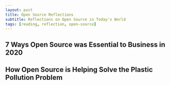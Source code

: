 ```yaml
---
layout: post
title: Open Source Reflections
subtitle: Reflections on Open Source in Today's World
tags: [reading, reflection, open-source]
---
```


## 7 Ways Open Source was Essential to Business in 2020









## How Open Source is Helping Solve the Plastic Pollution Problem
